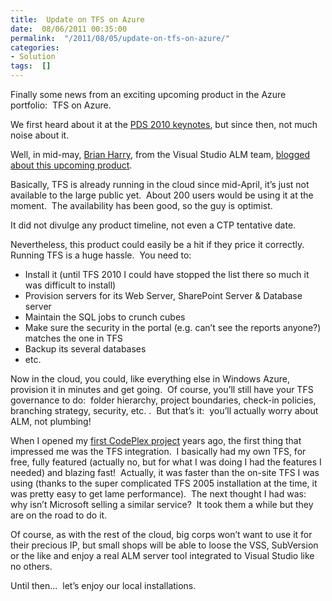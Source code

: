 ```yaml
---
title:  Update on TFS on Azure
date:  08/06/2011 00:35:00
permalink:  "/2011/08/05/update-on-tfs-on-azure/"
categories:
- Solution
tags:  []
---
```

<p>Finally some news from an exciting upcoming product in the Azure portfolio:&#160; TFS on Azure.</p>  <p>We first heard about it at the <a href="http://vincentlauzon.wordpress.com/2010/10/28/pdc-2010-keynotes/" target="_blank">PDS 2010 keynotes</a>, but since then, not much noise about it.</p>  <p>Well, in mid-may, <a href="http://social.msdn.microsoft.com/profile/brian%20harry%20ms/" target="_blank">Brian Harry</a>, from the Visual Studio ALM team, <a href="http://blogs.msdn.com/b/bharry/archive/2011/05/18/update-on-tfs-on-azure.aspx" target="_blank">blogged about this upcoming product</a>.</p>  <p>Basically, TFS is already running in the cloud since mid-April, it’s just not available to the large public yet.&#160; About 200 users would be using it at the moment.&#160; The availability has been good, so the guy is optimist.</p>  <p>It did not divulge any product timeline, not even a CTP tentative date.</p>  <p>Nevertheless, this product could easily be a hit if they price it correctly.&#160; Running TFS is a huge hassle.&#160; You need to:</p>  <ul>   <li>Install it (until TFS 2010 I could have stopped the list there so much it was difficult to install) </li>    <li>Provision servers for its Web Server, SharePoint Server &amp; Database server</li>    <li>Maintain the SQL jobs to crunch cubes</li>    <li>Make sure the security in the portal (e.g. can’t see the reports anyone?) matches the one in TFS</li>    <li>Backup its several databases </li>    <li>etc.</li> </ul>  <p>Now in the cloud, you could, like everything else in Windows Azure, provision it in minutes and get going.&#160; Of course, you’ll still have your TFS governance to do:&#160; folder hierarchy, project boundaries, check-in policies, branching strategy, security, etc. .&#160; But that’s it:&#160; you’ll actually worry about ALM, not plumbing!</p>  <p>When I opened my <a href="http://typebuilderfx.codeplex.com/" target="_blank">first CodePlex project</a> years ago, the first thing that impressed me was the TFS integration.&#160; I basically had my own TFS, for free, fully featured (actually no, but for what I was doing I had the features I needed) and blazing fast!&#160; Actually, it was faster than the on-site TFS I was using (thanks to the super complicated TFS 2005 installation at the time, it was pretty easy to get lame performance).&#160; The next thought I had was:&#160; why isn’t Microsoft selling a similar service?&#160; It took them a while but they are on the road to do it.</p>  <p>Of course, as with the rest of the cloud, big corps won’t want to use it for their precious IP, but small shops will be able to loose the VSS, SubVersion or the like and enjoy a real ALM server tool integrated to Visual Studio like no others.</p>  <p>Until then…&#160; let’s enjoy our local installations.</p>
